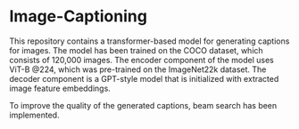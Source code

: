 # Image-Captioning
This repository contains a transformer-based model for generating captions for images. The model has been trained on the COCO dataset, which consists of 120,000 images. The encoder component of the model uses ViT-B @224, which was pre-trained on the ImageNet22k dataset. The decoder component is a GPT-style model that is initialized with extracted image feature embeddings.

To improve the quality of the generated captions, beam search has been implemented.